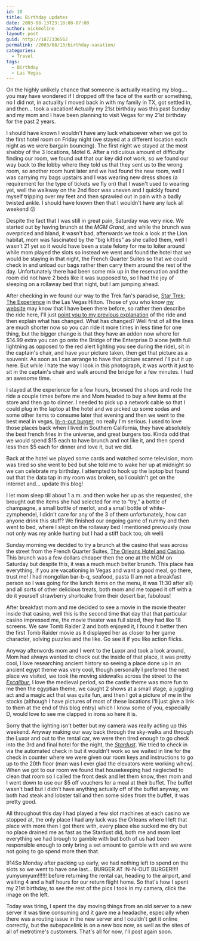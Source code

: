 ```yaml
---
id: 10
title: Birthday updates
date: 2003-08-13T23:18:08-07:00
author: nickmoline
layout: post
guid: http://1872336562
permalink: /2003/08/13/birthday-vacation/
categories:
  - Travel
tags:
  - Birthday
  - Las Vegas
---
```

On the highly unlikely chance that someone is actually reading my blog&#8230;. you may have wondered if I dropped off the face of the earth or something, no I did not, in actuality I moved back in with my family in TX, got settled in, and then&#8230; took a vacation! Actually my 21st birthday was this past Sunday and my mom and I have been planning to visit Vegas for my 21st birthday for the past 2 years.

<!--more-->

I should have known I wouldn't have any luck whatsoever when we got to the first hotel room on Friday night (we stayed at a different location each night as we were bargain bouncing). The first night we stayed at the most shabby of the 3 locations, Motel 6. After a ridiculous amount of difficulty finding our room, we found out that our key did not work, so we found our way back to the lobby where they told us that they sent us to the wrong room, so another room hunt later and we had found the new room, well I was carrying my bags upstairs and I was wearing new dress shoes (a requirement for the type of tickets we fly on) that I wasn't used to wearing yet, well the walkway on the 2nd floor was uneven and I quickly found myself tripping over my feet and then sprawled out in pain with a badly twisted ankle. I should have known then that I wouldn't have any luck all weekend 😛

Despite the fact that I was still in great pain, Saturday was very nice. We started out by having brunch at the _MGM Grand_, and while the brunch was overpriced and bland, it wasn't bad, afterwards we took a look at the Lion habitat, mom was fascinated by the &#8220;big kitties&#8221; as she called them, well I wasn't 21 yet so it would have been a state felony for me to loiter around while mom played the slots so instead we went and found the hotel that we would be staying in that night, the French Quarter Suites so that we could check in and unload our bags rather then carry them around the rest of the day. Unfortunately there had been some mix up in the reservation and the room did not have 2 beds like it was supposed to, so I had the joy of sleeping on a rollaway bed that night, but I am jumping ahead.

After checking in we found our way to the Trek fan's paradise, [Star Trek: The Experience](http://www.startrekexp.com/) in the Las Vegas Hilton. Those of you who know [my website](http://www.subspacelink.com/) may know that I have been there before, so rather then describe the ride here, I'll just [point you to my previous explanation](http://www.subspacelink.com/index.pl?iid=14097) of the ride and then explain what has changed. What has changed? Well first of all the lines are much shorter now so you can ride it more times in less time for one thing, but the bigger change is that they have an addon now where for $14.99 extra you can go onto the Bridge of the Enterprise D alone (with full lightning as opposed to the red alert lighting you see during the ride), sit in the captain's chair, and have your picture taken, then get that picture as a souvenir. As soon as I can arrange to have that picture scanned I'll put it up here. But while I hate the way I look in this photograph, it was worth it just to sit in the captain's chair and walk around the bridge for a few minutes. I had an awesome time.

I stayed at the experience for a few hours, browsed the shops and rode the ride a couple times before me and Mom headed to buy a few items at the store and then go to dinner. I needed to pick up a network cable so that I could plug in the laptop at the hotel and we picked up some sodas and some other items to consume later that evening and then we went to the best meal in vegas, [In-n-out burger](http://www.in-n-out.com/), no really I'm serious. I used to love those places back when I lived in Southern California, they have absolutely the best french fries in the universe, and great burgers too. Kinda odd that we would spend $15 each to have brunch and not like it, and then spend less then $5 each for dinner and love it, but we did.

Back at the hotel we played some cards and watched some television, mom was tired so she went to bed but she told me to wake her up at midnight so we can celebrate my birthday. I attempted to hook up the laptop but found out that the data tap in my room was broken, so I couldn't get on the internet and&#8230; update this blog!

I let mom sleep till about 1 a.m. and then woke her up as she requested, she brought out the items she had selected for me to &#8220;try,&#8221; a bottle of champagne, a small bottle of merlot, and a small bottle of white-zymphendel, I didn't care for any of the 3 of them unfortunately, how can anyone drink this stuff? We finished our ongoing game of rummy and then went to bed, where I slept on the rollaway bed I mentioned previously (now not only was my ankle hurting but I had a stiff back too, oh well)

Sunday morning we decided to try a brunch at the casino that was across the street from the French Quarter Suites, [The Orleans Hotel and Casino](http://www.orleanscasino.com/). This brunch was a few dollars cheaper then the one at the MGM on Saturday but despite this, it was a much much better brunch. This place has everything, if you are vacationing in Vegas and want a good meal, go there, trust me! I had mongolian bar-b-q, seafood, pasta (I am not a breakfast person so I was going for the lunch items on the menu, it was 11:30 after all) and all sorts of other delicious treats, both mom and me topped it off with a do it yourself strawberry shortcake from their desert bar, fabulous!

After breakfast mom and me decided to see a movie in the movie theater inside that casino, well this is the second time that day that that particular casino impressed me, the movie theater was full sized, they had like 18 screens. We saw Tomb Raider 2 and both enjoyed it, I found it better then the first Tomb Raider movie as it displayed her as closer to her game character, solving puzzles and the like. Go see it if you like action flicks.

Anyway afterwords mom and I went to the Luxor and took a look around, Mom had always wanted to check out the inside of that place, it was pretty cool, I love researching ancient history so seeing a place done up in an ancient egypt theme was very cool, though personally I preferred the next place we visited, we took the moving sidewalks across the street to the _[Excalibur](https://excalibur.mgmresorts.com/en.html)_, I love the medieval period, so the castle theme was more fun to me then the egyptian theme, we caught 2 shows at a small stage, a juggling act and a magic act that was quite fun, and then I got a picture of me in the stocks (although I have pictures of most of these locations I'll just give a link to them at the end of this blog entry) which I know some of you, especially D, would love to see me clapped in irons so here it is.

Sorry that the lighting isn't better but my camera was really acting up this weekend. Anyway making our way back through the sky-walks and through the Luxor and out to the rental car, we were then tired enough to go check into the 3rd and final hotel for the night, the _[Stardust](http://www.stardustlv.com/)_. We tried to check in via the automated check in but it wouldn't work so we waited in line for the check in counter where we were given our room keys and instructions to go up to the 20th floor (man was I ever glad the elevators were working whew). When we got to our room we found that housekeeping had neglected to clean that room so I called the front desk and let them know, then mom and I went down to use our $5 off vouchers for a meal at their buffet. The buffet wasn't bad but I didn't have anything actually off of the buffet anyway, we both had steak and lobster tail and then some sides from the buffet, it was pretty good.

All throughout this day I had played a few slot machines at each casino we stopped at, the only place I had any luck was the Orleans where I left that place with more then I got there with, every place else sucked me dry but no place drained me as fast as the Stardust did, both me and mom lost everything we had brough to gamble with but both of us had been responsible enough to only bring a set amount to gamble with and we were not going to go spend more then that.

914So Monday after packing up early, we had nothing left to spend on the slots so we went to have one last&#8230; BURGER AT IN-N-OUT BURGER!!!! yumyumyum!!!!!! before returning the rental car, heading to the airport, and waiting 4 and a half hours for our return flight home. So that's how I spent my 21st birthday, to see the rest of the pics I took in my camera, click the image on the left.

Today was tiring, I spent the day moving things from an old server to a new server it was time consuming and it gave me a headache, especially when there was a routing issue in the new server and I couldn't get it online correctly, but the subspacelink is on a new box now, as well as the sites of all of metrotime's customers. That's all for now, I'll post again soon.
